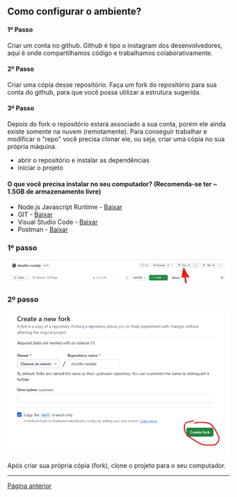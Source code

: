 
## Como configurar o ambiente?
#### 1º Passo
Criar um conta no github. Github é tipo o instagram dos desenvolvedores, aqui é onde compartilhamos código e trabalhamos colaborativamente.

#### 2º Passo
Criar uma cópia desse repositório. Faça um fork do repositório para sua conta do github, para que você possa utilizar a estrutura sugerida.

#### 3º Passo
Depois do fork o repositório estará associado a sua conta, porém ele ainda existe somente na nuvem (remotamente). Para conseguir trabalhar e modificar o "repo" você precisa clonar ele, ou seja, criar uma cópia no sua própria máquina.
- abrir o repositório e instalar as dependências
- iniciar o projeto

#### O que você precisa instalar no seu computador? (Recomenda-se ter ~ 1.5GB de armazenamento livre)
- Node.js Javascript Runtime - [Baixar](https://nodejs.org/pt)
- GIT - [Baixar](https://git-scm.com/downloads)
- Visual Studio Code - [Baixar](https://code.visualstudio.com/)
- Postman - [Baixar](https://www.postman.com/downloads/)



<div>
  <h3>1º passo</h3>
  <img src="image.png">
</div>

<div>
  <h3>2º passo</h3>
  <img src="image-1.png">
</div>


Após criar sua própria cópia (fork), clone o projeto para o seu computador.

---
<a href="./desafio.md">Página anterior</a>
